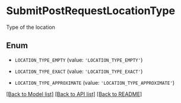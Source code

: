 # SubmitPostRequestLocationType

Type of the location

## Enum

* `LOCATION_TYPE_EMPTY` (value: `'LOCATION_TYPE_EMPTY'`)

* `LOCATION_TYPE_EXACT` (value: `'LOCATION_TYPE_EXACT'`)

* `LOCATION_TYPE_APPROXIMATE` (value: `'LOCATION_TYPE_APPROXIMATE'`)

[[Back to Model list]](../README.md#documentation-for-models) [[Back to API list]](../README.md#documentation-for-api-endpoints) [[Back to README]](../README.md)


